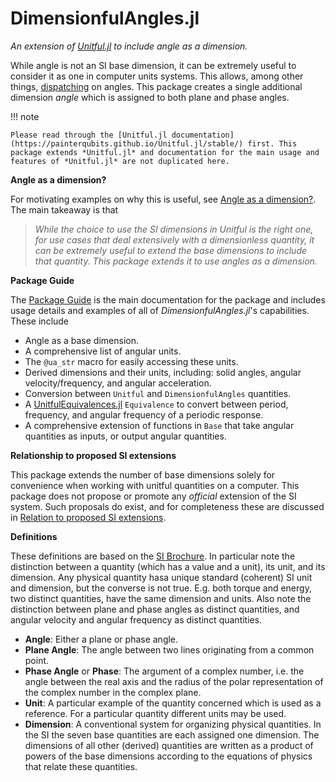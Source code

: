 # DimensionfulAngles.jl

*An extension of [Unitful.jl](https://painterqubits.github.io/Unitful.jl/) to include angle as a dimension.*

While angle is not an SI base dimension, it can be extremely useful to consider it as one in computer units systems.
This allows, among other things, [dispatching](https://docs.julialang.org/en/v1/manual/methods/) on angles.
This package creates a single additional dimension *angle* which is assigned to both plane and phase angles.

!!! note

    Please read through the [Unitful.jl documentation](https://painterqubits.github.io/Unitful.jl/stable/) first. This package extends *Unitful.jl* and documentation for the main usage and features of *Unitful.jl* are not duplicated here.

**Angle as a dimension?**

For motivating examples on why this is useful, see [Angle as a dimension?](@ref).
The main takeaway is that

> *While the choice to use the SI dimensions in Unitful is the right one, for use cases that deal extensively with a dimensionless quantity, it can be extremely useful to extend the base dimensions to include that quantity.*
> *This package extends it to use angles as a dimension.*

**Package Guide**

The [Package Guide](https://cmichelenstrofer.github.io/DimensionfulAngles.jl/stable/guide/intro/) is the main documentation for the package and includes usage details and examples of all of *DimensionfulAngles.jl*'s capabilities.
These include

  - Angle as a base dimension.
  - A comprehensive list of angular units.
  - The `@ua_str` macro for easily accessing these units.
  - Derived dimensions and their units, including: solid angles, angular velocity/frequency, and angular acceleration.
  - Conversion between `Unitful` and `DimensionfulAngles` quantities.
  - A [UnitfulEquivalences.jl](https://sostock.github.io/UnitfulEquivalences.jl/stable/) `Equivalence` to convert between period, frequency, and angular frequency of a periodic response.
  - A comprehensive extension of functions in `Base` that take angular quantities as inputs, or output angular quantities.

**Relationship to proposed SI extensions**

This package extends the number of base dimensions solely for convenience when working with unitful quantities on a computer.
This package does not propose or promote any *official* extension of the SI system.
Such proposals do exist, and for completeness these are discussed in [Relation to proposed SI extensions](@ref).

**Definitions**

These definitions are based on the [SI Brochure](https://www.bipm.org/en/publications/si-brochure).
In particular note the distinction between a quantity (which has a value and a unit), its unit, and its dimension.
Any physical quantity hasa unique standard (coherent) SI unit and dimension, but the converse is not true.
E.g. both torque and energy, two distinct quantities, have the same dimension and units.
Also note the distinction between plane and phase angles as distinct quantities, and angular velocity and angular frequency as distinct quantities.

  - **Angle**: Either a plane or phase angle.
  - **Plane Angle**: The angle between two lines originating from a common point.
  - **Phase Angle** or **Phase**: The argument of a complex number, i.e. the angle between the real axis and the radius of the polar representation of the complex number in the complex plane.
  - **Unit**: A particular example of the quantity concerned which is used as a reference. For a particular quantity different units may be used.
  - **Dimension**: A conventional system for organizing physical quantities. In the SI the seven base quantities are each assigned one dimension. The dimensions of all other (derived) quantities are written as a product of powers of the base dimensions according to the equations of physics that relate these quantities.
